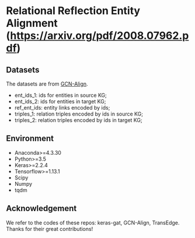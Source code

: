 # Relational Reflection Entity Alignment (https://arxiv.org/pdf/2008.07962.pdf)

## Datasets

The datasets are from [GCN-Align](https://github.com/1049451037/GCN-Align).

* ent_ids_1: ids for entities in source KG;
* ent_ids_2: ids for entities in target KG;
* ref_ent_ids: entity links encoded by ids;
* triples_1: relation triples encoded by ids in source KG;
* triples_2: relation triples encoded by ids in target KG;

## Environment

* Anaconda>=4.3.30
* Python>=3.5
* Keras>=2.2.4
* Tensorflow>=1.13.1
* Scipy
* Numpy
* tqdm

## Acknowledgement

We refer to the codes of these repos: keras-gat, GCN-Align, TransEdge. Thanks for their great contributions!